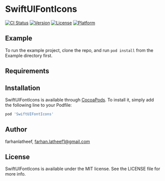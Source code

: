 # SwiftUIFontIcons

[![CI Status](https://img.shields.io/travis/farhanlatheef/SwiftUIFontIcons.svg?style=flat)](https://travis-ci.org/farhanlatheef/SwiftUIFontIcons)
[![Version](https://img.shields.io/cocoapods/v/SwiftUIFontIcons.svg?style=flat)](https://cocoapods.org/pods/SwiftUIFontIcons)
[![License](https://img.shields.io/cocoapods/l/SwiftUIFontIcons.svg?style=flat)](https://cocoapods.org/pods/SwiftUIFontIcons)
[![Platform](https://img.shields.io/cocoapods/p/SwiftUIFontIcons.svg?style=flat)](https://cocoapods.org/pods/SwiftUIFontIcons)

## Example

To run the example project, clone the repo, and run `pod install` from the Example directory first.

## Requirements

## Installation

SwiftUIFontIcons is available through [CocoaPods](https://cocoapods.org). To install
it, simply add the following line to your Podfile:

```ruby
pod 'SwiftUIFontIcons'
```

## Author

farhanlatheef, farhan.latheef1@gmail.com

## License

SwiftUIFontIcons is available under the MIT license. See the LICENSE file for more info.
